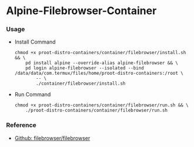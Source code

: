 # Alpine-Filebrowser-Container

### Usage
- Install Command
    ```shell=
    chmod +x proot-distro-containers/container/filebrowser/install.sh && \
    	pd install alpine --override-alias alpine-filebrowser && \
    	pd login alpine-filebrowser --isolated --bind /data/data/com.termux/files/home/proot-distro-containers:/root \
    		-- \
    		./container/filebrowser/install.sh
    ```
- Run Command
    ```shell
    chmod +x proot-distro-containers/container/filebrowser/run.sh && \
        ./proot-distro-containers/container/filebrowser/run.sh
    ```


### Reference
- [Github: filebrowser/filebrowser](https://github.com/filebrowser/filebrowser)
